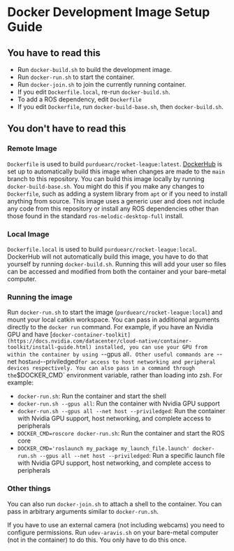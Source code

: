# Docker Development Image Setup Guide

## You have to read this
- Run `docker-build.sh` to build the development image.
- Run `docker-run.sh` to start the container.
- Run `docker-join.sh` to join the currently running container.
- If you edit `Dockerfile.local`, re-run `docker-build.sh`.
- To add a ROS dependency, edit `Dockerfile`
- If you edit `Dockerfile`, run `docker-build-base.sh`, then `docker-build.sh`.

## You don't have to read this

### Remote Image
`Dockerfile` is used to build `purduearc/rocket-league:latest`.
[DockerHub](https://hub.docker.com/repository/docker/purduearc/rocket-league/)
is set up to automatically build this image when changes are made to the `main`
branch to this repository. You can build this image locally by running
`docker-build-base.sh`. You might do this if you make any changes to
`Dockerfile`, such as adding a system library from `apt` or if you need to
install anything from source. This image uses a generic user and does not
include any code from this repository or install any ROS dependencies other than
those found in the standard `ros-melodic-desktop-full` install.

### Local Image
`Dockerfile.local` is used to build `purduearc/rocket-league:local`. DockerHub
will not automatically build this image, you have to do that yourself by running
`docker-build.sh`. Running this will add your user so files can be accessed and
modified from both the container and your bare-metal computer.

### Running the image
Run `docker-run.sh` to start the image (`purduearc/rocket-league:local`) and
mount your local catkin workspace. You can pass in additional arguments directly
to the `docker run` command. For example, if you have an Nvidia GPU and have
[`docker-container-toolkit](https://docs.nvidia.com/datacenter/cloud-native/container-toolkit/install-guide.html)
installed, you can use your GPU from within the container by using `--gpus all`.
Other useful commands are `--net host` and `--priviledged` for access to host
networking and peripheral devices respectively. You can also pass in a command
through the `$DOCKER_CMD` environment variable, rather than loading into zsh.
For example:
  - `docker-run.sh`: Run the container and start the shell
  - `docker-run.sh --gpus all`: Run the container with Nvidia GPU support
  - `docker-run.sh --gpus all --net host --priviledged`: Run the container with
  Nvidia GPU support, host networking, and complete access to peripherals
  - `DOCKER_CMD=roscore docker-run.sh`: Run the container and start the ROS core
  - `DOCKER_CMD='roslaunch my_package my_launch_file.launch' docker-run.sh
  --gpus all --net host --priviledged`: Run a specific launch
  file with Nvidia GPU support, host networking, and complete access to
  peripherals

### Other things
You can also run `docker-join.sh` to attach a shell to the container. You can
pass in arbitrary arguments similar to `docker-run.sh`.

If you have to use an external camera (not including webcams) you need to
configure permissions. Run `udev-aravis.sh` on your bare-metal computer (not in
the container) to do this. You only have to do this once.
